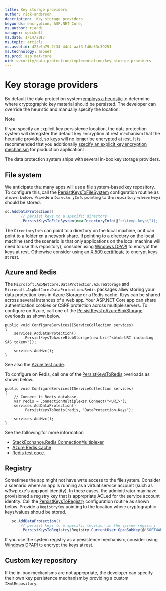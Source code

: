 ```yaml
---
title: Key storage providers
author: rick-anderson
description:  Key storage providers
keywords: encryption, ASP.NET Core,
ms.author: riande
manager: wpickett
ms.date: 1/14/2017
ms.topic: article
ms.assetid: 423e0a79-2f34-44c4-aaf3-146a53c39251
ms.technology: aspnet
ms.prod: asp.net-core
uid: security/data-protection/implementation/key-storage-providers
---
```

# Key storage providers

<a name=data-protection-implementation-key-storage-providers></a>

By default the data protection system [employs a heuristic](../configuration/default-settings.md#data-protection-default-settings) to determine where cryptographic key material should be persisted. The developer can override the heuristic and manually specify the location.

> [!NOTE]
> If you specify an explicit key persistence location, the data protection system will deregister the default key encryption at rest mechanism that the heuristic provided, so keys will no longer be encrypted at rest. It is recommended that you additionally [specify an explicit key encryption mechanism](key-encryption-at-rest.md#data-protection-implementation-key-encryption-at-rest-providers) for production applications.

The data protection system ships with several in-box key storage providers.

## File system

We anticipate that many apps will use a file system-based key repository. To configure this, call the [PersistKeysToFileSystem](https://github.com/aspnet/DataProtection/blob/rel/1.1.0/src/Microsoft.AspNetCore.DataProtection/DataProtectionBuilderExtensions.cs) configuration routine as shown below. Provide a `DirectoryInfo` pointing to the repository where keys should be stored.

```csharp
sc.AddDataProtection()
       // persist keys to a specific directory
       .PersistKeysToFileSystem(new DirectoryInfo(@"c:\temp-keys\"));
   ```

The `DirectoryInfo` can point to a directory on the local machine, or it can point to a folder on a network share. If pointing to a directory on the local machine (and the scenario is that only applications on the local machine will need to use this repository), consider using [Windows DPAPI](key-encryption-at-rest.md#data-protection-implementation-key-encryption-at-rest) to encrypt the keys at rest. Otherwise consider using an [X.509 certificate](key-encryption-at-rest.md#data-protection-implementation-key-encryption-at-rest) to encrypt keys at rest.

## Azure and Redis

The `Microsoft.AspNetCore.DataProtection.AzureStorage` and `Microsoft.AspNetCore.DataProtection.Redis` packages allow storing your data protection keys in Azure Storage or a Redis cache. Keys can be shared across several instances of a web app. Your ASP.NET Core app can share authentication cookies or CSRF protection across multiple servers. To configure on Azure, call one of the [PersistKeysToAzureBlobStorage](https://github.com/aspnet/DataProtection/blob/rel/1.1.0/src/Microsoft.AspNetCore.DataProtection.AzureStorage/AzureDataProtectionBuilderExtensions.cs) overloads as shown below.

```
public void ConfigureServices(IServiceCollection services)
{
    services.AddDataProtection()
        .PersistKeysToAzureBlobStorage(new Uri("<blob URI including SAS token>"));

    services.AddMvc();
}
```

See also the [Azure test code](https://github.com/aspnet/DataProtection/blob/rel/1.1.0/samples/AzureBlob/Program.cs).

To configure on Redis, call one of the [PersistKeysToRedis](https://github.com/aspnet/DataProtection/blob/rel/1.1.0/src/Microsoft.AspNetCore.DataProtection.Redis/RedisDataProtectionBuilderExtensions.cs) overloads as shown below.

```
public void ConfigureServices(IServiceCollection services)
{
    // Connect to Redis database.
    var redis = ConnectionMultiplexer.Connect("<URI>");
    services.AddDataProtection()
        .PersistKeysToRedis(redis, "DataProtection-Keys");

    services.AddMvc();
}
```

See the following for more information:

- [StackExchange.Redis ConnectionMultiplexer](https://github.com/StackExchange/StackExchange.Redis/blob/master/Docs/Basics.md)
- [Azure Redis Cache](https://docs.microsoft.com/en-us/azure/redis-cache/cache-dotnet-how-to-use-azure-redis-cache#connect-to-the-cache)
- [Redis test code](https://github.com/aspnet/DataProtection/blob/rel/1.1.0/samples/Redis/Program.cs).

## Registry

Sometimes the app might not have write access to the file system. Consider a scenario where an app is running as a virtual service account (such as w3wp.exe's app pool identity). In these cases, the administrator may have provisioned a registry key that is appropriate ACLed for the service account identity. Call the [PersistKeysToRegistry](https://github.com/aspnet/DataProtection/blob/rel/1.1.0/src/Microsoft.AspNetCore.DataProtection/DataProtectionBuilderExtensions.cs) configuration routine as shown below. Provide a `RegistryKey` pointing to the location where cryptographic keys/values should be stored.

```csharp
   sc.AddDataProtection()
       // persist keys to a specific location in the system registry
       .PersistKeysToRegistry(Registry.CurrentUser.OpenSubKey(@"SOFTWARE\Sample\keys"));
   ```

If you use the system registry as a persistence mechanism, consider using [Windows DPAPI](key-encryption-at-rest.md#data-protection-implementation-key-encryption-at-rest) to encrypt the keys at rest.

## Custom key repository

If the in-box mechanisms are not appropriate, the developer can specify their own key persistence mechanism by providing a custom `IXmlRepository`.
